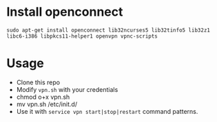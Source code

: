 # Install openconnect
`sudo apt-get install openconnect lib32ncurses5 lib32tinfo5 lib32z1 libc6-i386 libpkcs11-helper1 openvpn vpnc-scripts`

# Usage

* Clone this repo
* Modify `vpn.sh` with your credentials
* chmod o+x vpn.sh
* mv vpn.sh /etc/init.d/
* Use it with `service vpn start|stop|restart` command patterns.
